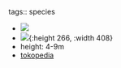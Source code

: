 tags:: species

- ![](https://peach-geographical-bat-397.mypinata.cloud/ipfs/Qmcd2em2GyF3AGWxphS6oB3YyKZZSQT2gWYmJTRPU93R5Q)
- ![](https://peach-geographical-bat-397.mypinata.cloud/ipfs/QmVYXvTvindUGpXBEd3AsDc5UM1d561KT6cmPWrXWooYnW){:height 266, :width 408}
- height: 4-9m
- [tokopedia](https://www.tokopedia.com/berkah1121/sale-biji-benih-bibit-bunga-senna-aversiflora-10-biji?extParam=ivf%3Dfalse)